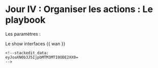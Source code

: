 # Jour IV : Organiser les actions : Le playbook

Les paramètres :

Le show interfaces {{ wan }}
``````
<!--stackedit_data:
eyJoaXN0b3J5IjpbMTM3MTI0ODE2XX0=
-->